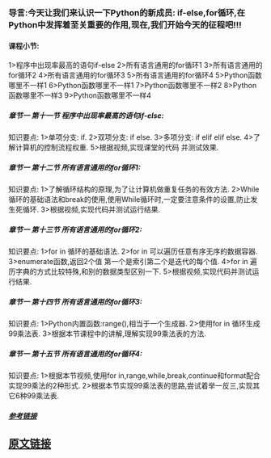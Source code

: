 ﻿### 导言:今天让我们来认识一下Python的新成员: if-else,for循环,在Python中发挥着至关重要的作用,现在,我们开始今天的征程吧!!!
#### 课程小节:  
1>程序中出现率最高的语句if-else
2>所有语言通用的for循环1
3>所有语言通用的for循环2
4>所有语言通用的for循环3
5>所有语言通用的for循环4
5>Python函数哪里不一样1
6>Python函数哪里不一样1
7>Python函数哪里不一样2
8>Python函数哪里不一样3
9>Python函数哪里不一样4
##### 章节一  第十一节 程序中出现率最高的语句if-else:
   知识要点:
        1>单项分支:   if.
        2>双项分支:   if   else.
        3>多项分支:  if  elif   elif   else.
        4>了解计算机的控制流程权重.
        5>根据视频,实现课堂的代码 并测试效果.
##### 章节一  第十二节 所有语言通用的for循环1:
   知识要点:
        1>了解循环结构的原理,为了让计算机做重复任务的有效方法.
        2>While循环的基础语法和break的使用,使用While循环时,一定要注意条件的设置,防止发生死循环.
        3>根据视频,实现代码并测试运行结果.
##### 章节一  第十三节 所有语言通用的for循环2:
   知识要点:
        1>for in 循环的基础语法.
        2>for in 可以遍历任意有序无序的数据容器.
        3>enumerate函数,返回2个值 第一个是索引第二个是迭代的每个值.
        4>for in 遍历字典的方式比较特殊,和别的数据类型区别一下.
        5>根据视频,实现代码并测试运行结果.
##### 章节一  第十四节 所有语言通用的for循环3:
   知识要点:
        1>Python内置函数:range(),相当于一个生成器.
        2>使用for  in 循环生成99乘法表.
        3>根据本节课程中的讲解,理解实现99乘法表的方法.
##### 章节一  第十五节 所有语言通用的for循环4:
   知识要点:
        1>根据本节视频,使用for in,range,while,break,continue和format配合实现99乘法的2种形式.
        2>根据本节实现99乘法表的思路,尝试着举一反三,实现其它6种99乘法表.

##### [参考链接](https://blog.csdn.net/weixin_45609519/article/details/105409881)
## [原文链接](https://note.youdao.com/ynoteshare1/index.html?id=9871ea0ed0f044c9dccf685e65eb8c06&type=note)
